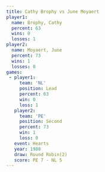```yaml
---
title: Cathy Brophy vs June Moyaert
player1:             
  name: Brophy, Cathy
  percent: 63        
  wins: 0            
  losses: 1          
player2:             
  name: Moyaert, June
  percent: 73        
  wins: 1            
  losses: 0          
games:
 - player1:        
     team: 'NL'    
     position: Lead
     percent: 63   
     win: 0        
     loss: 1       
   player2:          
     team: 'PE'      
     position: Second
     percent: 73     
     win: 1          
     loss: 0         
   event: Hearts       
   year: 1988          
   draw: Round Robin(2)
   score: PE 7 - NL 5  
---
```

